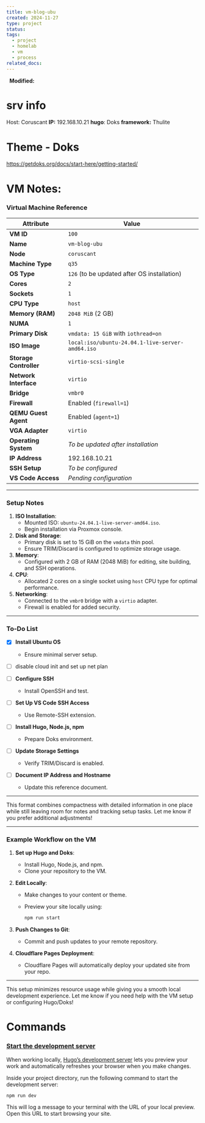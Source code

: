 ```yaml
---
title: vm-blog-ubu
created: 2024-11-27
type: project
status: 
tags:
  - project
  - homelab
  - vm
  - process
related_docs:
---
```

  **Modified:**

# srv info
Host: Coruscant 
**IP:** 192.168.10.21
**hugo**: Doks
**framework:** Thulite



# Theme - Doks

https://getdoks.org/docs/start-here/getting-started/


# VM Notes:

### **Virtual Machine Reference**

| **Attribute**          | **Value**                                        |
| ---------------------- | ------------------------------------------------ |
| **VM ID**              | `100`                                            |
| **Name**               | `vm-blog-ubu`                                    |
| **Node**               | `coruscant`                                      |
| **Machine Type**       | `q35`                                            |
| **OS Type**            | `126` (to be updated after OS installation)      |
| **Cores**              | `2`                                              |
| **Sockets**            | `1`                                              |
| **CPU Type**           | `host`                                           |
| **Memory (RAM)**       | `2048 MiB` (2 GB)                                |
| **NUMA**               | `1`                                              |
| **Primary Disk**       | `vmdata: 15 GiB` with `iothread=on`              |
| **ISO Image**          | `local:iso/ubuntu-24.04.1-live-server-amd64.iso` |
| **Storage Controller** | `virtio-scsi-single`                             |
| **Network Interface**  | `virtio`                                         |
| **Bridge**             | `vmbr0`                                          |
| **Firewall**           | Enabled (`firewall=1`)                           |
| **QEMU Guest Agent**   | Enabled (`agent=1`)                              |
| **VGA Adapter**        | `virtio`                                         |
| **Operating System**   | _To be updated after installation_               |
| **IP Address**         | 192.168.10.21                                    |
| **SSH Setup**          | _To be configured_                               |
| **VS Code Access**     | _Pending configuration_                          |

---

### **Setup Notes**

1. **ISO Installation**:
    - Mounted ISO: `ubuntu-24.04.1-live-server-amd64.iso`.
    - Begin installation via Proxmox console.
2. **Disk and Storage**:
    - Primary disk is set to 15 GiB on the `vmdata` thin pool.
    - Ensure TRIM/Discard is configured to optimize storage usage.
3. **Memory**:
    - Configured with 2 GB of RAM (2048 MiB) for editing, site building, and SSH operations.
4. **CPU**:
    - Allocated 2 cores on a single socket using `host` CPU type for optimal performance.
5. **Networking**:
    - Connected to the `vmbr0` bridge with a `virtio` adapter.
    - Firewall is enabled for added security.

---

### **To-Do List**

- [x] **Install Ubuntu OS**  
  - Ensure minimal server setup.

- [ ] disable cloud init and set up net plan

- [ ] **Configure SSH**  
  - Install OpenSSH and test.

- [ ] **Set Up VS Code SSH Access**  
  - Use Remote-SSH extension.

- [ ] **Install Hugo, Node.js, npm**  
  - Prepare Doks environment.

- [ ] **Update Storage Settings**  
  - Verify TRIM/Discard is enabled.

- [ ] **Document IP Address and Hostname**  
  - Update this reference document.

---

This format combines compactness with detailed information in one place while still leaving room for notes and tracking setup tasks. Let me know if you prefer additional adjustments!

---

### **Example Workflow on the VM**

1. **Set up Hugo and Doks**:
    
    - Install Hugo, Node.js, and npm.
    - Clone your repository to the VM.
2. **Edit Locally**:
    
    - Make changes to your content or theme.
    - Preview your site locally using:
        
        ```bash
        npm run start
        ```
        
3. **Push Changes to Git**:
    
    - Commit and push updates to your remote repository.
4. **Cloudflare Pages Deployment**:
    
    - Cloudflare Pages will automatically deploy your updated site from your repo.

---

This setup minimizes resource usage while giving you a smooth local development experience. Let me know if you need help with the VM setup or configuring Hugo/Doks!


# Commands

### [Start the development server](https://getdoks.org/docs/start-here/installation/#start-the-development-server)

When working locally, [Hugo’s development server](https://gohugo.io/commands/hugo_server/) lets you preview your work and automatically refreshes your browser when you make changes.

Inside your project directory, run the following command to start the development server:

```bash
npm run dev
```

This will log a message to your terminal with the URL of your local preview. Open this URL to start browsing your site.

